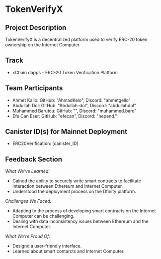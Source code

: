 # TokenVerifyX

## Project Description

TokenVerifyX is a decentralized platform used to verify ERC-20 token ownership on the Internet Computer.

## Track

- xChain dapps - ERC-20 Token Verification Platform

## Team Participants

- Ahmet Kallo: GitHub: "AhmadKelo", Discord: "ahmetgello"
- Abdullah Dol: GitHub: "Abdullah-dol", Discord: "abdullahdol"
- Muhammed Barutcu: GitHub: "", Discord: "muhammed.baro"
- Efe Can Eser: GitHub: "efecan", Discord: "nepend."

## Canister ID(s) for Mainnet Deployment

- ERC20Verification: [canister_ID]

## Feedback Section

*What We've Learned:*
- Gained the ability to securely write smart contracts to facilitate interaction between Ethereum and Internet Computer.
- Understood the deployment process on the Dfinity platform.

*Challenges We Faced:*
- Adapting to the process of developing smart contracts on the Internet Computer can be challenging.
- Dealing with data inconsistency issues between Ethereum and the Internet Computer.

*What We're Proud Of:*
- Designd a user-friendly interface.
- Learned about smart contarcts and Internet Computer.